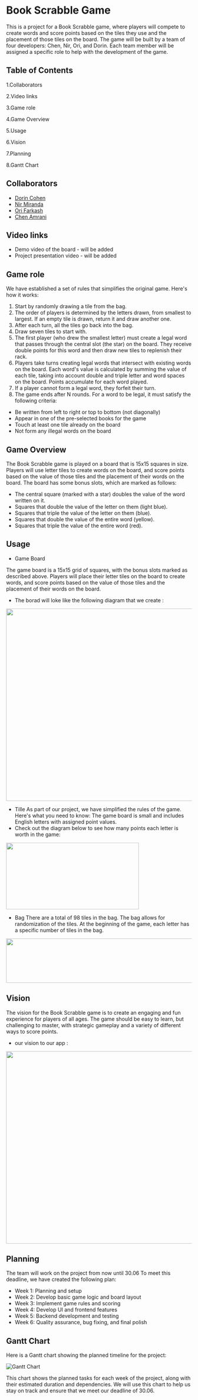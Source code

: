 # Book Scrabble Game

This is a project for a Book Scrabble game, where players will compete to create words and score points based on the tiles they use and the placement of those tiles on the board. The game will be built by a team of four developers: Chen, Nir, Ori, and Dorin. Each team member will be assigned a specific role to help with the development of the game.

## Table of Contents

1.Collaborators

2.Video links

3.Game role 

4.Game Overview

5.Usage

6.Vision

7.Planning

8.Gantt Chart

## Collaborators
* [Dorin Cohen](https://github.com/Dorins12)
* [Nir Miranda](https://github.com/NirMiranda)
* [Ori Farkash](https://github.com/orifarkash)
* [Chen Amrani](https://github.com/chenAmrani)
## Video links
 * Demo video of the board  - will be added
 * Project presentation video - will be added
 
## Game role 
We have established a set of rules that simplifies the original game. Here's how it works:
1. Start by randomly drawing a tile from the bag.
2. The order of players is determined by the letters drawn, from smallest to largest. If an empty tile is drawn, return it and draw another one.
3. After each turn, all the tiles go back into the bag.
4. Draw seven tiles to start with.
5. The first player (who drew the smallest letter) must create a legal word that passes through the central slot (the star) on the board. They receive double points for this word and then draw new tiles to replenish their rack.
6. Players take turns creating legal words that intersect with existing words on the board. Each word's value is calculated by summing the value of each tile, taking into account double and triple letter and word spaces on the board. Points accumulate for each word played.
7. If a player cannot form a legal word, they forfeit their turn.
8. The game ends after N rounds.
For a word to be legal, it must satisfy the following criteria:
* Be written from left to right or top to bottom (not diagonally)
* Appear in one of the pre-selected books for the game
* Touch at least one tile already on the board
* Not form any illegal words on the board

## Game Overview

The Book Scrabble game is played on a board that is 15x15 squares in size. Players will use letter tiles to create words on the board, and score points based on the value of those tiles and the placement of their words on the board. The board has some bonus slots, which are marked as follows:

- The central square (marked with a star) doubles the value of the word written on it.
- Squares that double the value of the letter on them (light blue).
- Squares that triple the value of the letter on them (blue).
- Squares that double the value of the entire word (yellow).
- Squares that triple the value of the entire word (red).

## Usage
* Game Board

The game board is a 15x15 grid of squares, with the bonus slots marked as described above. Players will place their letter tiles on the board to create words, and score points based on the value of those tiles and the placement of their words on the board.
* The borad will loke like the following diagram that we create :

<img src="https://i.ibb.co/zs2XMr8/Whats-App-Image-2023-05-02-at-17-41-45.jpg" width="520" height="520" />

* Tille 
 As part of our project, we have simplified the rules of the game. Here's what you need to know:
 The game board is small and includes English letters with assigned point values.
 * Check out the diagram below to see how many points each letter is worth in the game:
 
 <img src="https://user-images.githubusercontent.com/118439273/229486188-1f5ab09f-8f78-4e12-b2d1-8aea60616c7c.png" width="360" height="180" />
 
 * Bag
There are a total of 98 tiles in the bag.
The bag allows for randomization of the tiles.
At the beginning of the game, each letter has a specific number of tiles in the bag.

<img src="https://user-images.githubusercontent.com/118439273/229486334-5985074d-ffa1-4366-bc21-8acfd1d4445d.png" width="1080" height="120" />
 
 

## Vision

The vision for the Book Scrabble game is to create an engaging and fun experience for players of all ages. The game should be easy to learn, but challenging to master, with strategic gameplay and a variety of different ways to score points.

* our vision to our app :
<img src="https://i.ibb.co/hdsyVnM/Whats-App-Image-2023-05-02-at-17-39-10.jpg" width="720" height="520" />


## Planning

The team will work on the project from now until 30.06 To meet this deadline, we have created the following plan:

- Week 1: Planning and setup
- Week 2: Develop basic game logic and board layout
- Week 3: Implement game rules and scoring
- Week 4: Develop UI and frontend features
- Week 5: Backend development and testing
- Week 6: Quality assurance, bug fixing, and final polish

## Gantt Chart

Here is a Gantt chart showing the planned timeline for the project:

![Gantt Chart](gantt_chart.png)

This chart shows the planned tasks for each week of the project, along with their estimated duration and dependencies. We will use this chart to help us stay on track and ensure that we meet our deadline of 30.06.
